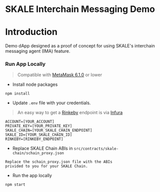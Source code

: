 

# SKALE Interchain Messaging Demo

# Introduction

Demo dApp designed as a proof of concept for using SKALE's interchain messaging agent (IMA) feature.

### Run App Locally

> Compatible with [MetaMask 6.1.0](https://github.com/MetaMask/metamask-extension/releases/tag/v6.1.0) or lower
    
+ Install node packages

```
npm install
```

+ Update `.env` file with your credentials.

> An easy way to get a [Rinkeby](https://www.rinkeby.io/#stats) endpoint is via [Infura](https://infura.io/)

```
ACCOUNT=[YOUR_ACCOUNT]
PRIVATE_KEY=[YOUR_PRIVATE_KEY]
SKALE_CHAIN=[YOUR_SKALE_CHAIN_ENDPOINT]
SKALE_ID=[YOUR_SKALE_CHAIN_ID]
RINKEBY=[RINKEBY_ENDPOINT]
```

+ Replace SKALE Chain ABIs in `src/contracts/skale-chain/schain_proxy.json`

```
Replace the schain_proxy.json file with the ABIs
privided to you for your SKALE Chain.
```
+ Run the app locally

```
npm start
```
      